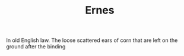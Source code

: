 ---
title: Ernes
letter: E
permalink: "/definitions/bld-ernes.html"
body: In old English law. The loose scattered ears of corn that are left on the ground
  after the binding
published_at: '2018-07-07'
source: Black's Law Dictionary 2nd Ed (1910)
layout: post
---